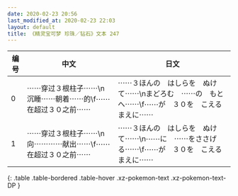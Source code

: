 ```yaml
---
date: 2020-02-23 20:56
last_modified_at: 2020-02-23 22:03
layout: default
title: 《精灵宝可梦 珍珠／钻石》文本 247
---
```

| 编号 | 中文 | 日文 |
| ---- | ---- | ---- |
| 0 | ⋯⋯穿过３根柱子⋯⋯\n沉睡⋯⋯朝着⋯⋯的\f⋯⋯在超过３０之前⋯⋯ | ⋯⋯３ほんの　はしらを　ぬけて⋯⋯\nまどろむ　⋯⋯の　もとへ⋯⋯\f⋯⋯が　３０を　こえるまえに⋯⋯ |
| 1 | ⋯⋯穿过３根柱子⋯⋯\n向⋯⋯⋯⋯献出⋯⋯\f⋯⋯在超过３０之前⋯⋯ | ⋯⋯３ほんの　はしらを　ぬけて⋯⋯\n⋯⋯に　⋯⋯をささげる⋯⋯\f⋯⋯が　３０を　こえるまえに⋯⋯ |
{: .table .table-bordered .table-hover .xz-pokemon-text .xz-pokemon-text-DP }